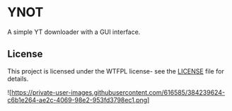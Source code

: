 # YNOT

A simple YT downloader with a GUI interface.

## License

This project is licensed under the WTFPL license- see the [LICENSE](LICENSE) file for details.

![https://private-user-images.githubusercontent.com/616585/384239624-c6b1e264-ae2c-4069-98e2-953fd3798ec1.png]
